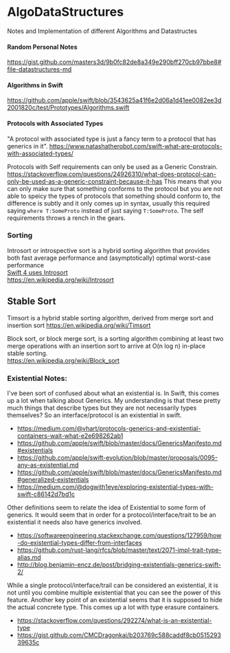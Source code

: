 # AlgoDataStructures
Notes and Implementation of different Algorithms and Datastructes

#### Random Personal Notes
https://gist.github.com/masters3d/9b0fc82de8a349e290bff270cb97bbe8#file-datastructures-md


#### Algorithms in Swift
https://github.com/apple/swift/blob/3543625a41f6e2d06a1d41ee0082ee3d2001820c/test/Prototypes/Algorithms.swift


#### Protocols with Associated Types
"A protocol with associated type is just a fancy term to a protocol that has generics in it".
https://www.natashatherobot.com/swift-what-are-protocols-with-associated-types/   

Protocols with Self requirements can only be used as a Generic Constrain.
https://stackoverflow.com/questions/24926310/what-does-protocol-can-only-be-used-as-a-generic-constraint-because-it-has
This means that you can only make sure that something conforms to the protocol but you are not able to speicy the types of protocols that something should conform to, the difference is subtly and it only comes up in syntax, usually this required saying `where T:SomeProto` instead of just saying `T:SomeProto`. The self requirements throws a rench in the gears. 

### Sorting

Introsort or introspective sort is a hybrid sorting algorithm that provides both fast average performance and (asymptotically) optimal worst-case performance  
[ Swift 4 uses Introsort](https://forums.swift.org/t/revisiting-the-choice-of-sort-algorithm/8958)  
https://en.wikipedia.org/wiki/Introsort  

## Stable Sort
Timsort is a hybrid stable sorting algorithm, derived from merge sort and insertion sort
https://en.wikipedia.org/wiki/Timsort

Block sort, or block merge sort, is a sorting algorithm combining at least two merge operations with an insertion sort to arrive at O(n log n) in-place stable sorting.  
https://en.wikipedia.org/wiki/Block_sort

### Existential Notes:  
I've been sort of confused about what an existential is. In Swift, this comes up a lot when talking about Generics. My understanding is that these pretty much things that describe types but they are not necessarily types themselves? So an interface/protocol is an existential in swift. 

* https://medium.com/@vhart/protocols-generics-and-existential-containers-wait-what-e2e698262ab1
* https://github.com/apple/swift/blob/master/docs/GenericsManifesto.md#existentials
* https://github.com/apple/swift-evolution/blob/master/proposals/0095-any-as-existential.md
* https://github.com/apple/swift/blob/master/docs/GenericsManifesto.md#generalized-existentials
* https://medium.com/@dogwith1eye/exploring-existential-types-with-swift-c86142d7bd1c

Other definitions seem to relate the idea of Existential to some form of generics. It would seem that in order for a protocol/interface/trait to be an existential it needs also have generics involved. 

* https://softwareengineering.stackexchange.com/questions/127959/how-do-existential-types-differ-from-interfaces
* https://github.com/rust-lang/rfcs/blob/master/text/2071-impl-trait-type-alias.md
* http://blog.benjamin-encz.de/post/bridging-existentials-generics-swift-2/

While a single protocol/interface/trail can be considered an existential, it is not until you combine multiple existential that you can see the power of this feature. Another key point of an existential seems that it is supposed to hide the actual concrete type.  This comes up a lot with type erasure containers. 

* https://stackoverflow.com/questions/292274/what-is-an-existential-type
* https://gist.github.com/CMCDragonkai/b203769c588caddf8cb051529339635c



